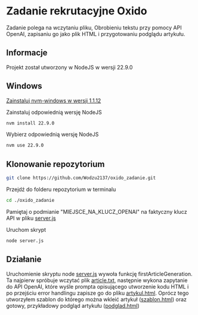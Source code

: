 
# Zadanie rekrutacyjne Oxido

Zadanie polega na wczytaniu pliku, Obrobieniu tekstu przy pomocy API OpenAI, zapisaniu go jako plik HTML i przygotowaniu podglądu artykułu. 



## Informacje

Projekt został utworzony w NodeJS w wersji 22.9.0


## Windows

[Zainstaluj nvm-windows w wersji 1.1.12](https://github.com/coreybutler/nvm-windows/releases/tag/1.1.12)

Zainstaluj odpowiednią wersję NodeJS

```bash
nvm install 22.9.0
```

Wybierz odpowiednią wersję NodeJS

```bash
nvm use 22.9.0
```

## Klonowanie repozytorium

```bash
git clone https://github.com/Wodzu2137/oxido_zadanie.git
```

Przejdź do folderu repozytorium w terminalu 

```bash
cd ./oxido_zadanie
```
Pamiętaj o podmianie "MIEJSCE_NA_KLUCZ_OPENAI" na faktyczny klucz API w pliku [server.js](https://github.com/Wodzu2137/oxido_zadanie/blob/main/server.js)

Uruchom skrypt

```bash
node server.js
```


## Działanie

Uruchomienie skryptu node [server.js](https://github.com/Wodzu2137/oxido_zadanie/blob/main/server.js) wywoła funkcję firstArticleGeneration. Ta najpierw spróbuje wczytać plik [article.txt](https://github.com/Wodzu2137/oxido_zadanie/blob/main/article.txt), następnie wykona zapytanie do API OpenAI, które wyśle prompta opisującego utworzenie kodu HTML i po przejściu error handlingu zapisze go do pliku [artykul.html](https://github.com/Wodzu2137/oxido_zadanie/blob/main/artykul.html). Oprócz tego utworzyłem szablon do którego <body> można wkleić artykuł ([szablon.html](https://github.com/Wodzu2137/oxido_zadanie/blob/main/szablon.html)) oraz gotowy, przykładowy podgląd artykułu ([podglad.html](https://github.com/Wodzu2137/oxido_zadanie/blob/main/podglad.html))